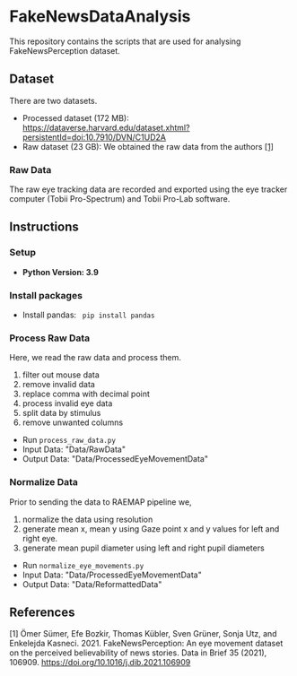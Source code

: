 # FakeNewsDataAnalysis
This repository contains the scripts that are used for analysing FakeNewsPerception dataset.


## Dataset

There are two datasets.

* Processed dataset (172 MB): https://dataverse.harvard.edu/dataset.xhtml?persistentId=doi:10.7910/DVN/C1UD2A
* Raw dataset (23 GB): We obtained the raw data from the authors [[1]](#1)

### Raw Data
The raw eye tracking data are recorded and exported using the eye tracker computer (Tobii Pro-Spectrum) and Tobii Pro-Lab software.

## Instructions

### Setup
* **Python Version: 3.9**

### Install packages
* Install pandas:
``` pip install pandas```

### Process Raw Data
Here, we read the raw data and process them.
1. filter out mouse data
2. remove invalid data
3. replace comma with decimal point
4. process invalid eye data
5. split data by stimulus
6. remove unwanted columns

* Run `process_raw_data.py`
* Input Data: "Data/RawData"
* Output Data: "Data/ProcessedEyeMovementData" 

### Normalize Data
Prior to sending the data to RAEMAP pipeline we,
1. normalize the data using resolution 
2. generate mean x, mean y using Gaze point x and y values for left and right eye. 
3. generate mean pupil diameter using left and right pupil diameters

* Run `normalize_eye_movements.py`
* Input Data: "Data/ProcessedEyeMovementData" 
* Output Data: "Data/ReformattedData" 


## References
<a id="1">[1]</a> Ömer Sümer, Efe Bozkir, Thomas Kübler, Sven Grüner, Sonja Utz, and Enkelejda Kasneci. 2021. FakeNewsPerception: An eye movement dataset on
the perceived believability of news stories. Data in Brief 35 (2021), 106909. https://doi.org/10.1016/j.dib.2021.106909
